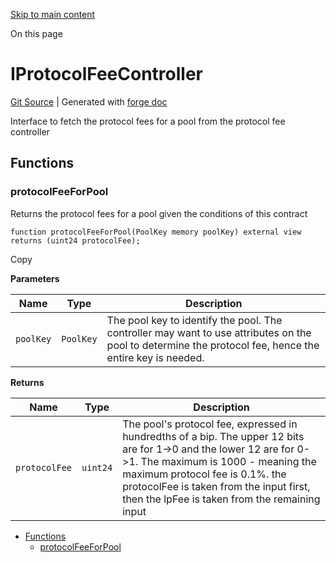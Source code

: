 [Skip to main content](https://docs.uniswap.org/contracts/v4/reference/core/interfaces/IProtocolFeeController#)

On this page

# IProtocolFeeController

[Git Source](https://github.com/Uniswap/v4-core/blob/1141642f8ba4665a50660886a8a8401526677045/src/interfaces/IProtocolFeeController.sol)
\| Generated with [forge doc](https://book.getfoundry.sh/reference/forge/forge-doc)

Interface to fetch the protocol fees for a pool from the protocol fee controller

## Functions [​](https://docs.uniswap.org/contracts/v4/reference/core/interfaces/IProtocolFeeController\#functions "Direct link to heading")

### protocolFeeForPool [​](https://docs.uniswap.org/contracts/v4/reference/core/interfaces/IProtocolFeeController\#protocolfeeforpool "Direct link to heading")

Returns the protocol fees for a pool given the conditions of this contract

```codeBlockLines_mRuA
function protocolFeeForPool(PoolKey memory poolKey) external view returns (uint24 protocolFee);

```

Copy

**Parameters**

| Name | Type | Description |
| --- | --- | --- |
| `poolKey` | `PoolKey` | The pool key to identify the pool. The controller may want to use attributes on the pool to determine the protocol fee, hence the entire key is needed. |

**Returns**

| Name | Type | Description |
| --- | --- | --- |
| `protocolFee` | `uint24` | The pool's protocol fee, expressed in hundredths of a bip. The upper 12 bits are for 1->0 and the lower 12 are for 0->1. The maximum is 1000 - meaning the maximum protocol fee is 0.1%. the protocolFee is taken from the input first, then the lpFee is taken from the remaining input |

- [Functions](https://docs.uniswap.org/contracts/v4/reference/core/interfaces/IProtocolFeeController#functions)
  - [protocolFeeForPool](https://docs.uniswap.org/contracts/v4/reference/core/interfaces/IProtocolFeeController#protocolfeeforpool)